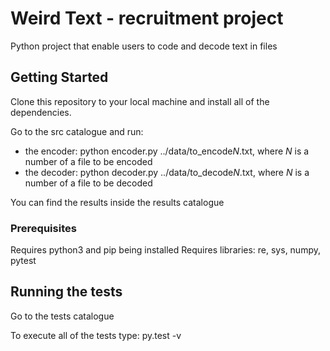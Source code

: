 # Weird Text - recruitment project

Python project that enable users to code and decode text in files

## Getting Started 

Clone this repository to your local machine and install all of the dependencies. 

Go to the src catalogue and run: 
- the encoder: python encoder.py ../data/to_encode*N*.txt, where *N* is a number of a file to be encoded
- the decoder: python decoder.py ../data/to_decode*N*.txt, where *N* is a number of a file to be decoded

You can find the results inside the results catalogue

### Prerequisites

Requires python3 and pip being installed 
Requires libraries: re, sys, numpy, pytest


## Running the tests

Go to the tests catalogue 

To execute all of the tests type: py.test -v
